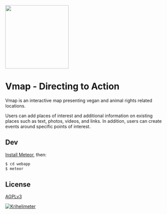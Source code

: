 <img src="https://cdn.rawgit.com/shirax/vmap/master/webapp/public/img/logo.svg" height="200">

# Vmap - Directing to Action

Vmap is an interactive map presenting vegan and animal rights related locations.

Users can add places of interest and additional information on existing places such as text, photos, videos, and links. In addition, users can create events around specific points of interest.

## Dev

[Install Meteor](https://guide.meteor.com/#quickstart), then:

```bash
$ cd webapp
$ meteor
````

## License

[AGPLv3](LICENSE)


 [![Krihelimeter](http://krihelinator.xyz/badge/shirax/vmap)](http://krihelinator.xyz) 
